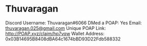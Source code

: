 # Thuvaragan

Discord Username: Thuvaragan#6066
DMed a POAP: Yes
Email: thuvaragan.025@gmail.com
Unique POAP Link: http://POAP.xyz/claim/hp7vqw
Wallet Address: 0x03B14695B8408dBA64c1674bBD93D22Fdb588332